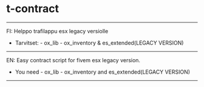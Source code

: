 # t-contract

-----------------------------------------------------------------------------
FI: 
Helppo trafilappu esx legacy versiolle
- Tarvitset: - ox_lib - ox_inventory & es_extended(LEGACY VERSION)
-----------------------------------------------------------------------------
EN:
Easy contract script for fivem esx legacy version.
- You need - ox_lib - ox_inventory and es_extended(LEGACY VERSION)
-----------------------------------------------------------------------------
